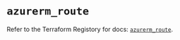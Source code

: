 # `azurerm_route`

Refer to the Terraform Registory for docs: [`azurerm_route`](https://registry.terraform.io/providers/hashicorp/azurerm/3.73.0/docs/resources/route).
